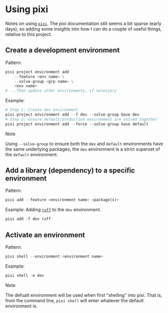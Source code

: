 # Using pixi

Notes on using [`pixi`](https://pixi.sh/). The pixi documentation still seems a bit sparse (early days), so adding some insights into how I can do a couple of useful things, relative to this project.


## Create a development environment

Pattern:

```python
pixi project environment add
    --feature <env name> \
    --solve-group <grp name> \
    <env name>
# ...Then update other environments, if necessary
```

Example:

```python
# Step 1: Create dev environment
pixi project environment add --f dev --solve-group base dev
# Step 2: Ensure default/production environment are solved together
pixi project environment add --force --solve-group base default
```

> [!NOTE]
> Using `--solve-group` to ensure both the `dev` and `default` environments have the same underlying packages; the `dev` environment is a strict superset of the `default` environment.


## Add a library (dependency) to a specific environment

Pattern:

```python
pixi add --feature <environment name> <package(s)>
```

Example: Adding [`ruff`](https://docs.astral.sh/ruff/) to the `dev` environment.

```python
pixi add -f dev ruff
```

## Activate an environment

Pattern:

```python
pixi shell --environment <environment name>
```

Example:

```python
pixi shell -e dev
```

> [!NOTE] 
> The defualt environment will be used when first "shelling" into pixi. That is, from the command line, `pixi shell` will enter whatever the default environment is.